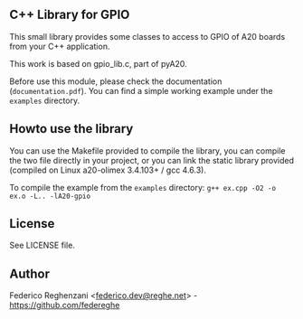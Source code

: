 C++ Library for GPIO
--------------------
This small library provides some classes to access to GPIO of A20 boards from your C++ application.

This work is based on gpio_lib.c, part of pyA20.

Before use this module, please check the documentation (`documentation.pdf`). You can find a simple working example under
the `examples` directory.

Howto use the library
---------------------
You can use the Makefile provided to compile the library, you can compile the two file directly in your project, or
you can link the static library provided (compiled on Linux a20-olimex 3.4.103+ / gcc 4.6.3).

To compile the example from the `examples` directory:
`g++ ex.cpp -O2 -o ex.o -L.. -lA20-gpio`

License
-------
See LICENSE file.

Author
------
Federico Reghenzani &lt;federico.dev@reghe.net&gt; - https://github.com/federeghe
